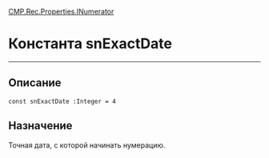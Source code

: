 ﻿---
Link: CMP.Rec.Properties.INumerator.@snExactDate
---

<!---  Навигация
[Имя проекта](#) :
-->
[CMP.Rec.Properties.INumerator](Default)

# Константа snExactDate
---

## Описание

    const snExactDate :Integer = 4

<!--
## Аргументы{#Args}

### Аргумент1

Описание аргумента 1
-->

## Назначение

Точная дата, с которой начинать нумерацию.

<!--
## Пример

    snExactDate...
-->

